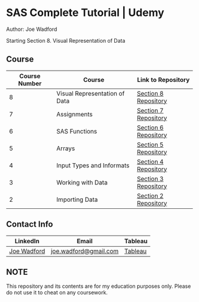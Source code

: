 # SAS Complete Tutorial | Udemy
Author: Joe Wadford <br />

Starting Section 8.  Visual Representation of Data 

## Course 
Course Number | Course | Link to Repository
--- | --- | ---
8 |  Visual Representation of Data |  [Section 8 Repository](https://github.com/JoeWadford/Data-Science-Coursera/tree/master/2_R_Programming)
7 |  Assignments |  [Section 7 Repository](https://github.com/JoeWadford/SAS-Complete-Tutorial/tree/master/Assignments)
6 |  SAS Functions |  [Section 6 Repository](https://github.com/JoeWadford/SAS-Complete-Tutorial/tree/master/SAS%20Functions)
5 |  Arrays |  [Section 5 Repository](https://github.com/JoeWadford/SAS-Complete-Tutorial/tree/master/Arrays)
4 |  Input Types and Informats |  [Section 4 Repository](https://github.com/JoeWadford/SAS-Complete-Tutorial/tree/master/Input%20Types%20and%20Informats)
3 |  Working with Data |  [Section 3 Repository](https://github.com/JoeWadford/SAS-Complete-Tutorial/tree/master/Working%20With%20Data)
2 |  Importing Data |  [Section 2 Repository](https://github.com/JoeWadford/SAS-Complete-Tutorial/tree/master/Importing%20Data) 

## Contact Info
LinkedIn | Email | Tableau
 --- | --- | ---
[Joe Wadford](https://www.linkedin.com/in/wjosephwadford/) |  <joe.wadford@gmail.com> | [Tableau](https://public.tableau.com/profile/william.joe.wadford#!/)

## NOTE

This repository and its contents are for my education purposes only. Please do not use it to cheat on any coursework. 